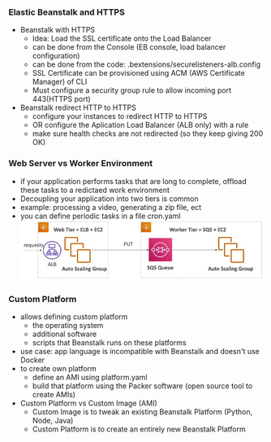 ### Elastic Beanstalk and HTTPS ###
* Beanstalk with HTTPS
    * Idea: Load the SSL certificate onto the Load Balancer
    * can be done from the Console (EB console, load balancer configuration)
    * can be done from the code: .bextensions/securelisteners-alb.config    
    * SSL Certificate can be provisioned using ACM (AWS Certificate Manager) of CLI
    * Must configure a security group rule to allow incoming port 443(HTTPS port)
* Beanstalk redirect HTTP to HTTPS
    * configure your instances to redirect HTTP to HTTPS
    * OR configure the Aplication Load Balancer (ALB only) with a rule
    * make sure health checks are not redirected (so they keep giving 200 OK)
    
### Web Server vs Worker Environment ###
* if your application performs tasks that are long to complete, offload these tasks to a redictaed work environment 
* Decoupling your application into two tiers is common
* example: processing a video, generating a zip file, ect  
* you can define periodic tasks in a file cron.yaml
    ![](images/aim9.jpg)

### Custom Platform
* allows defining custom platform
    * the operating system   
    * additional software
    * scripts that Beanstalk runs on these platforms
* use case: app language is incompatible with Beanstalk and doesn't use Docker     
* to create own platform
    * define an AMI using platform.yaml    
    * build that platform using the Packer software (open source tool to create AMIs)
* Custom Platform vs Custom Image (AMI)
    * Custom Image is to tweak an existing Beanstalk Platform (Python, Node, Java) 
    * Custom Platform is to create an  entirely new Beanstalk Platform 